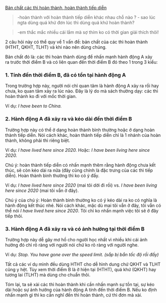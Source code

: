 [Bản chất các thì hoàn thành, hoàn thành tiếp diễn](https://voz.vn/t/thot-giai-%C4%91ap-ngu-phap-tu-vung-tieng-anh-co-ban-nang-cao.434811/#post-13993727)

> -hoàn thành với hoàn thành tiếp diễn khác nhau chỗ nào ? - sao lúc ngta dùng quá khứ đơn lúc thì dùng quá khứ hoàn thành?

> -em thắc mắc nhiều cái lắm mà sợ thím ko có thời gian giải thích thôi!

2 câu hỏi này có thể quy về 1 vấn đề: bản chất của các thì hoàn thành (HTHT, QKHT, TLHT) và khi nào nên dùng chúng.

Bản chất đó là: các thì hoàn thành dùng để nhấn mạnh hành động A xảy ra trước thời điểm B và có liên quan đến thời điểm B đó theo 1 trong 3 kiểu:

### 1. Tính đến thời điểm B, đã có tồn tại hành động A

Trong trường hợp này, người nói chỉ quan tâm là hành động A xảy ra rồi hay chưa, ko quan tâm xảy ra lúc nào. Đây là lý do mà sách thường dạy: các thì hoàn thành ko đi với mốc thời gian.

Ví dụ: *I have been to China.*

### 2. Hành động A đã xảy ra và kéo dài đến thời điểm B

Trường hợp này có thể ở dạng hoàn thành bình thường hoặc ở dạng hoàn thành tiếp diễn. Nói cách khác, hoàn thành tiếp diễn chỉ là 1 nhánh của hoàn thành, không phải thì riêng biệt.

Ví dụ: *I have lived here since 2020.* Hoặc: *I have been living here since 2020.*

Chú ý: hoàn thành tiếp diễn có nhấn mạnh thêm rằng hành động chưa kết thúc, sẽ còn kéo dài ra nữa (đây cũng chính là đặc trưng của các thì tiếp diễn). Hoàn thành bình thường thì ko có ý đấy.

Ví dụ: *I have lived here since 2020* (mai tôi dời đi rồi) vs. *I have been living here since 2020* (mai tôi vẫn ở đây).

Chú ý của chú ý: Hoàn thành bình thường ko có ý kéo dài ra ko có nghĩa là hành động kết thúc nhé. Nói cách khác, mặc dù mai tôi vẫn ở đây, tôi vẫn có thể nói *I have lived here since 2020*. Tôi chỉ ko nhấn mạnh việc tôi sẽ ở đây tiếp thôi.

### 3. Hành động A đã xảy ra và có ảnh hưởng tại thời điểm B

Trường hợp này dễ gây mơ hồ cho người học nhất vì nhiều khi cái ảnh hưởng đó chỉ rõ ràng với người nói chứ ko rõ ràng với người nghe.

Ví dụ: *Stop. You have gone over the speed limit. (sắp bị bắn tốc độ rồi đấy)*

Tất cả các ví dụ mình đều dùng HTHT cho dễ hình dung chứ QKHT và TLHT cũng y hệt. Tùy xem thời điểm B là ở hiện tại (HTHT), quá khứ (QKHT) hay tương lai (TLHT) mà dùng cho chuẩn thôi.

Tóm lại, ta sẽ xài các thì hoàn thành khi cần nhấn mạnh sự tồn tại, sự kéo dài hoặc sự ảnh hưởng của hành động A tính đến thời điểm B. Nếu ko định nhấn mạnh gì thì ko cần nghĩ đến thì hoàn thành, cứ thì đơn mà xài.